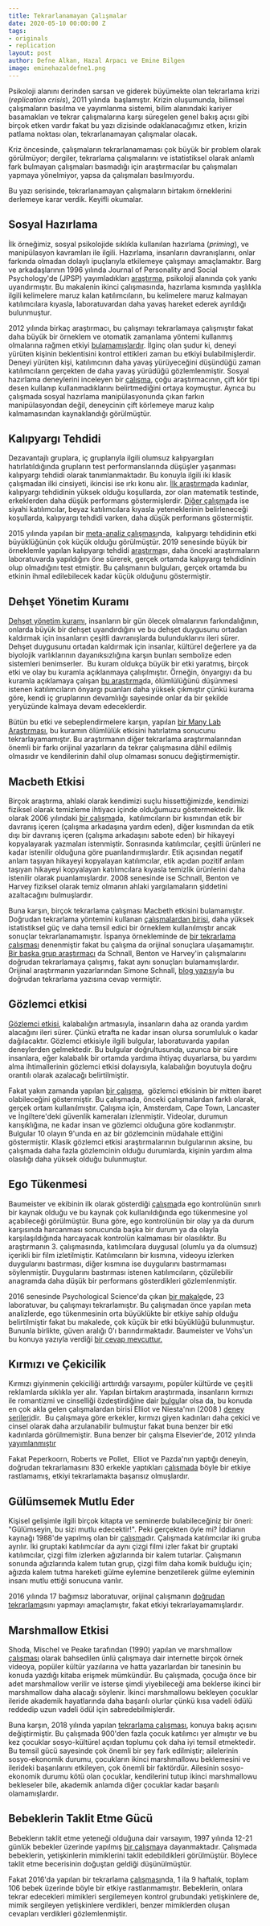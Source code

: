 ```yaml
---
title: Tekrarlanamayan Çalışmalar
date: 2020-05-10 00:00:00 Z
tags:
- originals
- replication
layout: post
author: Defne Alkan, Hazal Arpacı ve Emine Bilgen
image: eminehazaldefne1.png
---
```


Psikoloji alanını derinden sarsan ve giderek büyümekte olan tekrarlama
krizi (_replication crisis_), 2011 yılında  başlamıştır. Krizin
oluşumunda, bilimsel çalışmaların basılma ve yayımlanma sistemi, bilim
alanındaki kariyer basamakları ve tekrar çalışmalarına karşı süregelen
genel bakış açısı gibi birçok etken vardır fakat bu yazı dizisinde
odaklanacağımız etken, krizin patlama noktası olan, tekrarlanamayan
çalışmalar olacak.

Kriz öncesinde, çalışmaların tekrarlanamaması çok büyük bir problem
olarak görülmüyor; dergiler, tekrarlama çalışmalarını ve istatistiksel
olarak anlamlı fark bulmayan çalışmaları basmadığı için araştırmacılar
bu çalışmaları yapmaya yönelmiyor, yapsa da çalışmaları basılmıyordu.

Bu yazı serisinde, tekrarlanamayan çalışmaların birtakım örneklerini
derlemeye karar verdik. Keyifli okumalar.

## Sosyal Hazırlama

İlk örneğimiz, sosyal psikolojide sıklıkla kullanılan hazırlama
(_priming_), ve manipülasyon kavramları ile ilgili.
Hazırlama, insanların davranışlarını, onlar farkında olmadan dolaylı
ipuçlarıyla etkilemeye çalışmayı amaçlamaktır. Barg ve arkadaşlarının
1996 yılında Journal of Personality and Social Psychology'de (JPSP)
yayımladıkları
[araştırma](https://doi.org/10.1037/0022-3514.71.2.230),
psikoloji alanında çok yankı uyandırmıştır. Bu makalenin ikinci
çalışmasında, hazırlama kısmında yaşlılıkla ilgili kelimelere maruz
kalan katılımcıların, bu kelimelere maruz kalmayan katılımcılara
kıyasla, laboratuvardan daha yavaş hareket ederek ayrıldığı
bulunmuştur.

2012 yılında birkaç araştırmacı, bu çalışmayı tekrarlamaya çalışmıştır
fakat daha büyük bir örneklem ve otomatik zamanlama yöntemi kullanmış
olmalarına rağmen etkiyi
[bulamamışlardır](https://doi.org/10.1371/journal.pone.0029081).
İlginç olan şudur ki, deneyi yürüten kişinin beklentisini kontrol
ettikleri zaman bu etkiyi bulabilmişlerdir. Deneyi yürüten kişi,
katılımcının daha yavaş yürüyeceğini düşündüğü zaman katılımcıların
gerçekten de daha yavaş yürüdüğü gözlemlenmiştir. Sosyal hazırlama
deneylerini inceleyen bir
[çalışma](https://doi.org/10.1177/0956797617737128), çoğu
araştırmacının, çift kör tipi desen kullanıp kullanmadıklarını
belirtmediğini ortaya koymuştur. Ayrıca bu çalışmada sosyal hazırlama
manipülasyonunda çıkan farkın manipülasyondan değil, deneycinin çift
körlemeye maruz kalıp kalmamasından kaynaklandığı görülmüştür.

## Kalıpyargı Tehdidi

Dezavantajlı gruplara, iç gruplarıyla ilgili olumsuz kalıpyargıları
hatırlatıldığında grupların test performanslarında düşüşler yaşanması
kalıpyargı tehdidi olarak tanımlanmaktadır. Bu konuyla ilgili iki klasik
çalışmadan ilki cinsiyeti, ikincisi ise ırkı konu alır. [İlk
araştırma](https://doi.org/10.1006/jesp.1998.1373)da
kadınlar, kalıpyargı tehdidinin yüksek olduğu koşullarda, zor olan
matematik testinde, erkeklerden daha düşük performans göstermişlerdir.
[Diğer çalışma](https://doi.org/10.1037/0022-3514.69.5.797)da ise
siyahi katılımcılar, beyaz katılımcılara kıyasla yeteneklerinin
belirleneceği koşullarda, kalıpyargı tehdidi varken, daha düşük
performans göstermiştir.

2015 yılında yapılan bir [meta-analiz
çalışması](https://doi.org/10.1016/j.jsp.2014.10.002)nda, 
kalıpyargı tehdidinin etki büyüklüğünün çok küçük olduğu görülmüştür.
2019 senesinde büyük bir örneklemle yapılan kalıpyargı tehdidi
[araştırma](https://doi.org/10.1037/apl0000420)sı, daha
önceki araştırmaların laboratuvarda yapıldığını öne sürerek, gerçek
ortamda kalıpyargı tehdidinin olup olmadığını test etmiştir. Bu
çalışmanın bulguları, gerçek ortamda bu etkinin ihmal edilebilecek kadar
küçük olduğunu göstermiştir.

## Dehşet Yönetim Kuramı

[Dehşet yönetim
kuramı](https://link.springer.com/chapter/10.1007/978-1-4613-9564-5_10),
insanların bir gün ölecek olmalarının farkındalığının, onlarda büyük bir
dehşet uyandırdığını ve bu dehşet duygusunu ortadan kaldırmak için
insanların çeşitli davranışlarda bulunduklarını ileri sürer. Dehşet
duygusunu ortadan kaldırmak için insanlar, kültürel değerlere ya da
biyolojik varlıklarının dayanıksızlığına karşın bunları sembolize eden
sistemleri benimserler.  Bu kuram oldukça büyük bir etki yaratmış,
birçok etki ve olay bu kuramla açıklanmaya çalışılmıştır. Örneğin,
önyargıyı da bu kuramla açıklamaya çalışan [bu
araştırma](https://doi.org/10.1037/0022-3514.77.5.905)da,
ölümlülüğünü düşünmesi istenen katılımcıların önyargı puanları daha
yüksek çıkmıştır çünkü kurama göre, kendi iç gruplarının devamlılığı
sayesinde onlar da bir şekilde yeryüzünde kalmaya devam edeceklerdir.

Bütün bu etki ve sebeplendirmelere karşın, yapılan [bir Many Lab
Araştırması](https://doi.org/10.1037/abn0000421), bu
kuramın ölümlülük etkisini hatırlatma sonucunu tekrarlayamamıştır. Bu
araştırmanın diğer tekrarlama araştırmalarından önemli bir farkı
orijinal yazarların da tekrar çalışmasına dâhil edilmiş olmasıdır ve
kendilerinin dahil olup olmaması sonucu değiştirmemiştir.

## Macbeth Etkisi

Birçok araştırma, ahlaki olarak kendimizi suçlu hissettiğimizde,
kendimizi fiziksel olarak temizleme ihtiyacı içinde olduğumuzu
göstermektedir. İlk olarak 2006 yılındaki [bir
çalışma](https://doi.org/10.1037/abn0000421)da, 
katılımcıların bir kısmından etik bir davranış içeren (çalışma
arkadaşına yardım eden), diğer kısmından da etik dışı bir davranış
içeren (çalışma arkadaşını sabote eden) bir hikayeyi kopyalayarak
yazmaları istenmiştir. Sonrasında katılımcılar, çeşitli ürünleri ne
kadar istenilir olduğuna göre puanlandırmışlardır. Etik açısından
negatif anlam taşıyan hikayeyi kopyalayan katılımcılar, etik açıdan
pozitif anlam taşıyan hikayeyi kopyalayan katılımcılara kıyasla temizlik
ürünlerini daha istenilir olarak puanlamışlardır. 2008 senesinde ise
Schnall, Benton ve Harvey fiziksel olarak temiz olmanın ahlaki
yargılamaların şiddetini azaltacağını bulmuşlardır.

Buna karşın, birçok tekrarlama çalışması Macbeth etkisini bulamamıştır.
Doğrudan tekrarlama yöntemini kullanan [çalışmalardan
birisi](https://doi.org/10.1080/01973533.2013.856792), daha
yüksek istatistiksel güç ve daha temsil edici bir örneklem
kullanılmıştır ancak sonuçlar tekrarlanamamıştır. İspanya örnekleminde
de [bir tekrarlama
çalışması](https://doi.org/10.5209/rev_SJOP.2011.v14.n1.13)
denenmiştir fakat bu çalışma da orijinal sonuçlara ulaşamamıştır. [Bir
başka grup
araştırmacı](http://dx.doi.org/10.1027/1864-9335/a000186) da
Schnall, Benton ve Harvey'in çalışmalarını doğrudan tekrarlamaya
çalışmış, fakat aynı sonuçları bulamamışlardır. Orijinal araştırmanın
yazarlarından Simone Schnall, [blog
yazısı](http://www.spsp.org/news-center/blog/simone-schnall-on-her-experience-with-a-registered-replication-project)yla
bu doğrudan tekrarlama yazısına cevap vermiştir.

## Gözlemci etkisi

[Gözlemci etkisi](https://doi.org/10.1037/h0025589),
kalabalığın artmasıyla, insanların daha az oranda yardım alacağını ileri
sürer. Çünkü etrafta ne kadar insan olursa sorumluluk o kadar
dağılacaktır. Gözlemci etkisiyle ilgili bulgular, laboratuvarda yapılan
deneylerden gelmektedir. Bu bulgular doğrultusunda, uzunca bir süre
insanlara, eğer kalabalık bir ortamda yardıma ihtiyaç duyarlarsa, bu
yardımı alma ihtimallerinin gözlemci etkisi dolayısıyla, kalabalığın
boyutuyla doğru orantılı olarak azalacağı belirtilmiştir.

Fakat yakın zamanda yapılan [bir
çalışma](https://www.ncbi.nlm.nih.gov/m/pubmed/31157529/#), 
gözlemci etkisinin bir mitten ibaret olabileceğini göstermiştir. Bu
çalışmada, önceki çalışmalardan farklı olarak, gerçek ortam
kullanılmıştır. Çalışma için, Amsterdam, Cape Town, Lancaster ve
İngiltere'deki güvenlik kameraları izlenmiştir. Videolar, durumun
karışıklığına, ne kadar insan ve gözlemci olduğuna göre kodlanmıştır.
Bulgular 10 olayın 9'unda en az bir gözlemcinin müdahale ettiğini
göstermiştir. Klasik gözlemci etkisi araştırmalarının bulgularının
aksine, bu çalışmada daha fazla gözlemcinin olduğu durumlarda, kişinin
yardım alma olasılığı daha yüksek olduğu bulunmuştur.

## Ego Tükenmesi

Baumeister ve ekibinin ilk olarak gösterdiği
[çalışma](https://doi.org/10.1037//0022-3514.74.5.1252)da
ego kontrolünün sınırlı bir kaynak olduğu ve bu kaynak çok
kullanıldığında ego tükenmesine yol açabileceği görülmüştür. Buna
göre, ego kontrolünün bir olay ya da durum karşısında harcanması
sonucunda başka bir durum ya da olayla karşılaşıldığında harcayacak
kontrolün kalmaması bir olasılıktır. Bu araştırmanın 3. çalışmasında,
katılımcılara duygusal (olumlu ya da olumsuz) içerikli bir film
izletilmiştir. Katılımcıların bir kısmına, videoyu izlerken duygularını
bastırması, diğer kısmına ise duygularını bastırmaması söylenmiştir.
Duygularını bastırması istenen katılımcıların, çözülebilir anagramda
daha düşük bir performans gösterdikleri gözlemlenmiştir.

2016 senesinde Psychological Science'da çıkan [bir
makale](https://doi.org/10.1177/1745691616652873)de, 23
laboratuvar, bu çalışmayı tekrarlamıştır. Bu çalışmadan önce yapılan
meta analizlerde, ego tükenmesinin orta büyüklükte bir etkiye sahip
olduğu belirtilmiştir fakat bu makalede, çok küçük bir etki büyüklüğü
bulunmuştur. Bununla birlikte, güven aralığı 0'ı barındırmaktadır.
Baumeister ve Vohs'un bu konuya yazıyla verdiği [bir cevap
mevcuttur.](https://journals.sagepub.com/doi/10.1177/1745691616652878)

## Kırmızı ve Çekicilik

Kırmızı giyinmenin çekiciliği arttırdığı varsayımı, popüler kültürde ve
çeşitli reklamlarda sıklıkla yer alır. Yapılan birtakım araştırmada,
insanların kırmızı ile romantizmi ve cinselliği özdeştirdiğine dair
[bulgu](https://doi.org/10.1080/13527260500247827)lar olsa
da, bu konuda en çok akla gelen çalışmalardan birisi Elliot ve
Niesta'nın (2008 ) [deney
serileri](https://doi.org/10.1037/0022-3514.95.5.1150)dir. 
Bu çalışmaya göre erkekler, kırmızı giyen kadınları daha çekici ve
cinsel olarak daha arzulanabilir bulmuştur fakat buna benzer bir etki
kadınlarda görülmemiştir. Buna benzer bir çalışma Elsevier'de, 2012
yılında
[yayımlanmıştır](https://www.ncbi.nlm.nih.gov/pmc/articles/PMC3326027/)

Fakat Peperkoorn, Roberts ve Pollet,  Elliot ve Pazda'nın yaptığı
deneyin, doğrudan tekrarlamasını 830 erkekle yaptıkları
[çalışmada](https://doi.org/10.1177/1474704916673841)
böyle bir etkiye rastlamamış, etkiyi tekrarlamakta başarısız
olmuşlardır.

## Gülümsemek Mutlu Eder

Kişisel gelişimle ilgili birçok kitapta ve seminerde bulabileceğiniz bir
öneri: "Gülümseyin, bu sizi mutlu edecektir!". Peki gerçekten öyle mi?
İddianın kaynağı 1988'de yapılmış olan bir
[çalışma](https://doi.org/10.1037/0022-3514.54.5.768)dır.
Çalışmada katılımcılar iki gruba ayrılır. İki gruptaki katılımcılar da
aynı çizgi filmi izler fakat bir gruptaki katılımcılar, çizgi film
izlerken ağızlarında bir kalem tutarlar. Çalışmanın sonunda ağızlarında
kalem tutan grup, çizgi film daha komik bulduğu için; ağızda kalem tutma
hareketi gülme eylemine benzetilerek gülme eyleminin insanı mutlu ettiği
sonucuna varılır.

2016 yılında 17 bağımsız laboratuvar, orijinal çalışmanın [doğrudan
tekrarlama](https://doi.org/10.1177/1745691616674458)sını
yapmayı amaçlamıştır, fakat etkiyi tekrarlayamamışlardır.

## Marshmallow Etkisi

Shoda, Mischel ve Peake tarafından (1990) yapılan ve marshmallow
[çalışması](https://doi.org/10.1037/0012-1649.26.6.978)
olarak bahsedilen ünlü çalışmaya dair internette birçok örnek videoya,
popüler kültür yazılarına ve hatta yazarlardan bir tanesinin bu konuda
yazdığı kitaba erişmek mümkündür. Bu çalışmada, çocuğa önce bir adet
marshmallow verilir ve isterse şimdi yiyebileceği ama beklerse ikinci
bir marshmallow daha alacağı söylenir. İkinci marshmallowu bekleyen
çocuklar ileride akademik hayatlarında daha başarılı olurlar çünkü kısa
vadeli ödülü reddedip uzun vadeli ödül için sabredebilmişlerdir.

Buna karşın, 2018 yılında yapılan [tekrarlama
çalışması](https://doi.org/10.1177/0956797618761661),
konuya bakış açısını değiştirmiştir. Bu çalışmada 900'den fazla çocuk
katılımcı yer almıştır ve bu kez çocuklar sosyo-kültürel açıdan toplumu
çok daha iyi temsil etmektedir. Bu temsil gücü sayesinde çok önemli bir
şey fark edilmiştir; ailelerinin sosyo-ekonomik durumu, çocukların
ikinci marshmallowu beklemesini ve ilerideki başarılarını etkileyen, çok
önemli bir faktördür. Ailesinin sosyo-ekonomik durumu kötü olan
çocuklar, kendilerini tutup ikinci marshmallowu bekleseler bile,
akademik anlamda diğer çocuklar kadar başarılı olamamışlardır.

## Bebeklerin Taklit Etme Gücü

Bebeklerın taklit etme yeteneği olduğuna dair varsayım, 1997 yılında
12-21 günlük bebekler üzerinde yapılmış [bir
çalışma](https://doi.org/10.1126/science.897687)ya
dayanmaktadır. Çalışmada bebeklerin, yetişkinlerin mimiklerini taklit
edebildikleri görülmüştür. Böylece taklit etme becerisinin doğuştan
geldiği düşünülmüştür.

Fakat 2016'da yapılan bir tekrarlama
[çalışması](https://doi.org/10.1016/j.cub.2016.03.047)nda,
1 ila 9 haftalık, toplam 106 bebek üzerinde böyle bir etkiye
rastlanmamıştır. Bebeklerin, onlara tekrar edecekleri mimikleri
sergilemeyen kontrol grubundaki yetişkinlere de, mimik sergileyen
yetişkinlere verdikleri, benzer mimiklerden oluşan cevapları verdikleri
gözlemlenmiştir.
